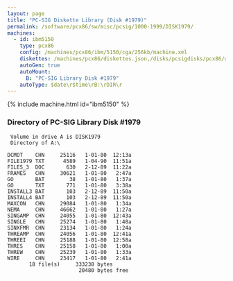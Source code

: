 ```yaml
---
layout: page
title: "PC-SIG Diskette Library (Disk #1979)"
permalink: /software/pcx86/sw/misc/pcsig/1000-1999/DISK1979/
machines:
  - id: ibm5150
    type: pcx86
    config: /machines/pcx86/ibm/5150/cga/256kb/machine.xml
    diskettes: /machines/pcx86/diskettes.json,/disks/pcsigdisks/pcx86/diskettes.json
    autoGen: true
    autoMount:
      B: "PC-SIG Library Disk #1979"
    autoType: $date\r$time\rB:\rDIR\r
---
```


{% include machine.html id="ibm5150" %}

### Directory of PC-SIG Library Disk #1979

     Volume in drive A is DISK1979
     Directory of A:\

    DCMOT    CHN     25116   1-01-80  12:13a
    FILE1979 TXT      4589   1-04-90  11:51a
    FILES_3  DOC       630   2-12-89  11:22a
    FRAMES   CHN     30621   1-01-80   2:47a
    GO       BAT        38   1-01-80   1:37a
    GO       TXT       771   1-01-80   3:38a
    INSTALL3 BAT       103   2-12-89  11:50a
    INSTALL4 BAT       103   2-12-89  11:50a
    MAXCON   CHN     29084   1-01-80   1:34a
    NEMA     CHN     46662   1-01-80   1:27a
    SINGAMP  CHN     24055   1-01-80  12:43a
    SINGLE   CHN     25274   1-01-80   1:48a
    SINXFMR  CHN     23134   1-01-80   1:24a
    THREAMP  CHN     24056   1-01-80  12:41a
    THREEI   CHN     25188   1-01-80  12:58a
    THRES    CHN     25158   1-01-80   1:00a
    THREW    CHN     25239   1-01-80   1:33a
    WIRE     CHN     23417   1-01-80   2:41a
           18 file(s)     333238 bytes
                           20480 bytes free
